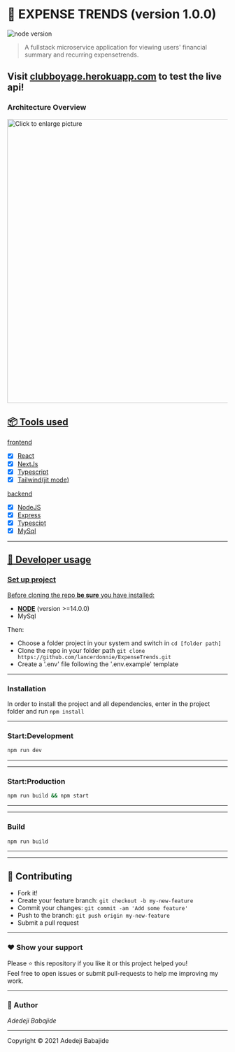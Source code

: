 # **:triangular_flag_on_post: EXPENSE TRENDS** (version 1.0.0)

![node version](https://img.shields.io/badge/node->=14.0.0-brightgreen.svg)

> A fullstack microservice application for viewing users' financial summary and recurring expensetrends.

## Visit [clubboyage.herokuapp.com](https://expensetrends.herokuapp.com/) to test the live api!

### **Architecture Overview**

<a href="https://drive.google.com/uc?export=view&id=1mdqmoa0HSG35XAO6uKJCy_pYAEvecD6v"><img src="https://drive.google.com/uc?export=view&id=1mdqmoa0HSG35XAO6uKJCy_pYAEvecD6v" style="width: 650px; max-width: 100%; height: auto" title="Click to enlarge picture" />

## **:package: Tools used**

frontend

- [x] React
- [x] NextJs
- [x] Typescript
- [x] Tailwind(jit mode)

backend

- [x] NodeJS
- [x] Express
- [x] Typescipt
- [x] MySql

---

## **:wrench: Developer usage**

### **Set up project**

Before cloning the repo **be sure** you have installed:

- [**NODE**](https://www.google.com/search?q=how+to+install+node) (version >=14.0.0)
- MySql

Then:

- Choose a folder project in your system and switch in `cd [folder path]`
- Clone the repo in your folder path `git clone https://github.com/lancerdonnie/ExpenseTrends.git`
- Create a '.env' file following the '.env.example' template

---

### **Installation**

In order to install the project and all dependencies, enter in the project folder and run `npm install`

---

### Start:Development

```bash
npm run dev
```

---

---

### Start:Production

```bash
npm run build && npm start
```

---

---

### Build

```bash
npm run build
```

---

---

## **:handshake: Contributing**

- Fork it!
- Create your feature branch: `git checkout -b my-new-feature`
- Commit your changes: `git commit -am 'Add some feature'`
- Push to the branch: `git push origin my-new-feature`
- Submit a pull request

---

### **:heart: Show your support**

Please :star: this repository if you like it or this project helped you!\
Feel free to open issues or submit pull-requests to help me improving my work.

---

### **:robot: Author**

_*Adedeji Babajide*_

---

Copyright © 2021 Adedeji Babajide
